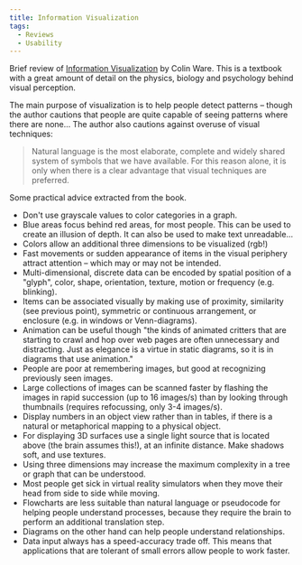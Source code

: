 ```yaml
---
title: Information Visualization
tags:
  - Reviews
  - Usability
---
```


Brief review of [Information Visualization](http://www.amazon.com/gp/product/1558608192) by Colin Ware. This is a textbook with a great amount of detail on the physics, biology and psychology behind visual perception.

The main purpose of visualization is to help people detect patterns – though the author cautions that people are quite capable of seeing patterns where there are none... The author also cautions against overuse of visual techniques:

> Natural language is the most elaborate, complete and widely shared system of symbols that we have available. For this reason alone, it is only when there is a clear advantage that visual techniques are preferred.

Some practical advice extracted from the book.

  * Don't use grayscale values to color categories in a graph.
  * Blue areas focus behind red areas, for most people. This can be used to create an illusion of depth. It can also be used to make text unreadable...
  * Colors allow an additional three dimensions to be visualized (rgb!)
  * Fast movements or sudden appearance of items in the visual periphery attract attention – which may or may not be intended.
  * Multi-dimensional, discrete data can be encoded by spatial position of a "glyph", color, shape, orientation, texture, motion or frequency (e.g. blinking).
  * Items can be associated visually by making use of proximity, similarity (see previous point), symmetric or continuous arrangement, or enclosure (e.g. in windows or Venn-diagrams).
  * Animation can be useful though "the kinds of animated critters that are starting to crawl and hop over web pages are often unnecessary and distracting. Just as elegance is a virtue in static diagrams, so it is in diagrams that use animation."
  * People are poor at remembering images, but good at recognizing previously seen images.
  * Large collections of images can be scanned faster by flashing the images in rapid succession (up to 16 images/s) than by looking through thumbnails (requires refocussing, only 3-4 images/s).
  * Display numbers in an object view rather than in tables, if there is a natural or metaphorical mapping to a physical object.
  * For displaying 3D surfaces use a single light source that is located above (the brain assumes this!), at an infinite distance. Make shadows soft, and use textures.
  * Using three dimensions may increase the maximum complexity in a tree or graph that can be understood.
  * Most people get sick in virtual reality simulators when they move their head from side to side while moving.
  * Flowcharts are less suitable than natural language or pseudocode for helping people understand processes, because they require the brain to perform an additional translation step.
  * Diagrams on the other hand can help people understand relationships.
  * Data input always has a speed-accuracy trade off. This means that applications that are tolerant of small errors allow people to work faster.
  